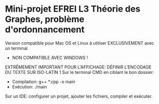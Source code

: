 # Mini-projet EFREI L3 Théorie des Graphes, problème d'ordonnancement

Version compatible pour Mac OS et Linux à utiliser EXCLUSIVEMENT avec un terminal
- NON COMPATIBLE AVEC WINDOWS !

EXTRÊMEMENT IMPORTANT POUR L'AFFICHAGE: DÉFINIR L'ENCODAGE DU TEXTE SUR ISO-LATIN 1 
Sur le terminal CMD en ciblant le bon dossier:
- Compilation: g++ *.cpp -o main
- Exécution: ./main

Sur un IDE: configurer un projet, ajouter les fichiers, compiler et exécuter.
